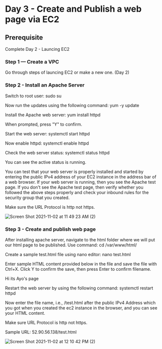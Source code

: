 

# Day 3 - Create and Publish a web page via EC2

## Prerequisite

Complete Day 2 - Launcing EC2

### Step 1 — Create a VPC

Go through steps of launcing EC2 or make a new one. (Day 2)

### Step 2 - Install an Apache Server

Switch to root user: sudo su

Now run the updates using the following command: yum -y update

Install the Apache web server: yum install httpd

When prompted, press "Y" to confirm.

Start the web server: systemctl start httpd

Now enable httpd: systemctl enable httpd

Check the web server status: systemctl status httpd

You can see the active status is running.

You can test that your web server is properly installed and started by entering the public IPv4 address of your EC2 instance in the address bar of a web browser. If your web server is running, then you see the Apache test page. If you don't see the Apache test page, then verify whether you followed the above steps properly and check your inbound rules for the security group that you created.

Make sure the URL Protocol is http not https.

![Screen Shot 2021-11-02 at 11 49 23 AM (2)](https://user-images.githubusercontent.com/82836111/139900878-138d6fa0-7d36-45c4-9b2a-3c6dbc25956d.png)


### Step 3 - Create and publish web page

After installing apache server, navigate to the html folder where we will put our html page to be published. Use command: cd /var/www/html/

Create a sample test.html file using nano editor: nano test.html

Enter sample HTML content provided below in the file and save the file with Ctrl+X. Click Y to confirm the save, then press Enter to confirm filename.

<HTML> Hi its Ayo's page </HTML>

Restart the web server by using the following command:  systemctl restart httpd

Now enter the file name, i.e., /test.html after the public IPv4 Address which you got when you created the ec2 instance in the browser, and you can see your HTML content.

Make sure URL Protocol is http not https.

Sample URL: 52.90.56.138/test.html

![Screen Shot 2021-11-02 at 12 10 42 PM (2)](https://user-images.githubusercontent.com/82836111/139898841-449f0676-3631-4d65-bb41-a86521bded3a.png)


